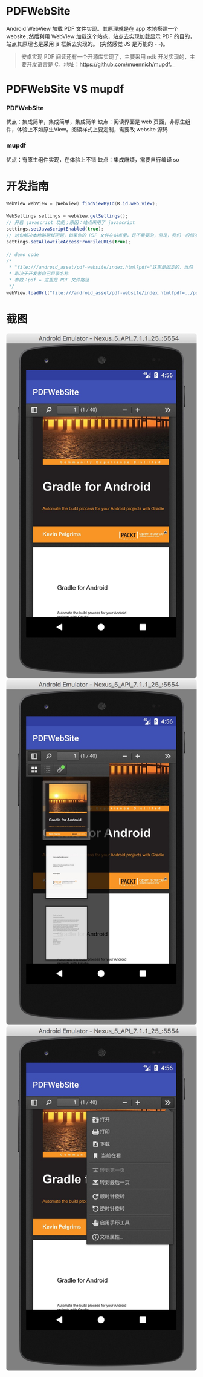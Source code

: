 # PDFWebSite
Android WebView 加载 PDF 文件实现。其原理就是在 app 本地搭建一个 website ,然后利用 WebView 加载这个站点，站点去实现加载显示 PDF 的目的，站点其原理也是采用 js 框架去实现的。
(突然感觉 JS 是万能的 - -)。

>安卓实现 PDF 阅读还有一个开源库实现了，主要采用 ndk 开发实现的，主要开发语言是 C。地址：https://github.com/muennich/mupdf。

# PDFWebSite VS mupdf
### PDFWebSite
优点：集成简单，集成简单，集成简单
缺点：阅读界面是 web 页面，非原生组件，体验上不如原生View。阅读样式上要定制，需要改 website 源码

### mupdf
优点：有原生组件实现，在体验上不错
缺点：集成麻烦，需要自行编译 so

# 开发指南
```java
WebView webView = (WebView) findViewById(R.id.web_view);

WebSettings settings = webView.getSettings();
// 开启 javascript 功能；原因：站点采用了 javascript
settings.setJavaScriptEnabled(true);
// 这句解决本地路跨域问题，如果你的 PDF 文件在站点里，是不需要的，但是，我们一般情况是加载站点外部 PDF 文件
settings.setAllowFileAccessFromFileURLs(true);

// demo code
/*
 * "file:///android_asset/pdf-website/index.html?pdf="这里是固定的，当然 `pdf-website`
 * 取决于开发者自己目录名称
 * 参数：pdf = 这里是 PDF 文件路径
 */
webView.loadUrl("file:///android_asset/pdf-website/index.html?pdf=../pdf/packt-gradle-for-android.pdf");
```

# 截图
![](/screenshot/F990C9F5-A7B0-42E1-9BA6-46BDD47AF51F.png)![](/screenshot/283E67FE-8E38-4A76-A43B-A76141860C85.png)![](/screenshot/4490BADC-1ED3-4C90-9F72-C3EF6B6160BC.png)

